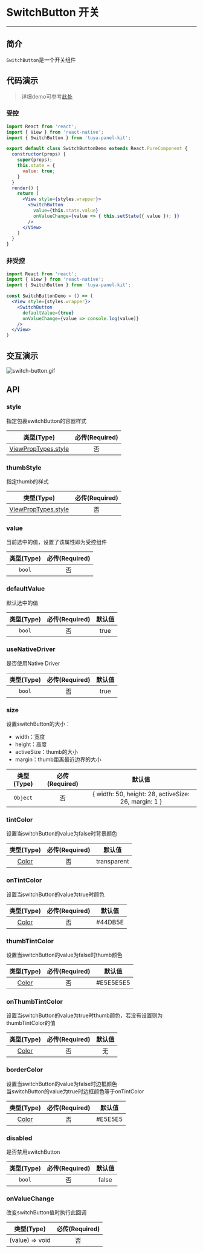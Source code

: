 # SwitchButton 开关

---


<a name="a4d3b02a"></a>
## 简介

`SwitchButton`是一个开关组件

<a name="da441097"></a>
## 代码演示

> 详细demo可参考[此处](https://github.com/TuyaInc/tuya-panel-kit/tree/develop_2.0/example/src/scenes)

<a name="dcabaf73"></a>
### 受控

```jsx
import React from 'react';
import { View } from 'react-native';
import { SwitchButton } from 'tuya-panel-kit';

export default class SwitchButtonDemo extends React.PureComponent {
  constructor(props) {
    super(props);
    this.state = {
      value: true;
    }
  }
  render() {
    return (
      <View style={styles.wrapper}>
        <SwitchButton 
          value={this.state.value}
          onValueChange={value => { this.setState({ value }); }}
        />
      </View>
    )
  }
}
```

<a name="a7ac592d"></a>
### 非受控

```jsx
import React from 'react';
import { View } from 'react-native';
import { SwitchButton } from 'tuya-panel-kit';

const SwitchButtonDemo = () => (
  <View style={styles.wrapper}>
    <SwitchButton 
      defaultValue={true} 
      onValueChange={value => console.log(value)} 
    />
  </View>
) 
```

## 交互演示

![switch-button.gif](https://airtake-public-data.oss-cn-hangzhou.aliyuncs.com/fe-static/tuya-docs/7b862700-58c6-4fc6-be74-e562713aa7b5.gif)

<a name="API"></a>
## API

<a name="style"></a>
### style

指定包裹switchButton的容器样式


| 类型(Type) | 必传(Required) |
| :---: | :---: |
| [ViewPropTypes.style](https://facebook.github.io/react-native/docs/style) | 否 |


<a name="thumbStyle"></a>
### thumbStyle

指定thumb的样式


| 类型(Type) | 必传(Required) |
| :---: | :---: |
| [ViewPropTypes.style](https://facebook.github.io/react-native/docs/style) | 否 |



<a name="value"></a>
### value

当前选中的值，设置了该属性即为受控组件


| 类型(Type) | 必传(Required) |
| :---: | :---: |
| `bool` | 否 |



<a name="defaultValue"></a>
### defaultValue

默认选中的值


| 类型(Type) | 必传(Required) | 默认值 |
| :---: | :---: | :---: |
| `bool` | 否 | true |


<a name="useNativeDriver"></a>
### useNativeDriver

是否使用Native Driver

| 类型(Type) | 必传(Required) | 默认值 |
| :---: | :---: | :---: |
| `bool` | 否 | true |


<a name="size"></a>
### size

设置switchButton的大小：

- width：宽度
- height：高度
- activeSize：thumb的大小
- margin：thumb距离最近边界的大小

| 类型(Type) | 必传(Required) | 默认值 |
| :---: | :---: | :---: |
| `Object` | 否 | { width: 50, height: 28, activeSize: 26, margin: 1 } |



<a name="tintColor"></a>
### tintColor

设置当switchButton的value为false时背景颜色


| 类型(Type) | 必传(Required) | 默认值 |
| :---: | :---: | :---: |
| [Color](https://facebook.github.io/react-native/docs/colors#docsNav) | 否 | transparent |



<a name="onTintColor"></a>
### onTintColor

设置当switchButton的value为true时颜色


| 类型(Type) | 必传(Required) | 默认值 |
| :---: | :---: | :---: |
| [Color](https://facebook.github.io/react-native/docs/colors#docsNav) | 否 | #44DB5E |



<a name="thumbTintColor"></a>
### thumbTintColor

设置当switchButton的value为false时thumb颜色


| 类型(Type) | 必传(Required) | 默认值 |
| :---: | :---: | :---: |
| [Color](https://facebook.github.io/react-native/docs/colors#docsNav) | 否 | #E5E5E5E5 |



<a name="onThumbTintColor"></a>
### onThumbTintColor

设置当switchButton的value为true时thumb颜色，若没有设置则为thumbTintColor的值


| 类型(Type) | 必传(Required) | 默认值 |
| :---: | :---: | :---: |
| [Color](https://facebook.github.io/react-native/docs/colors#docsNav) | 否 | 无 |



<a name="borderColor"></a>
### borderColor

设置当switchButton的value为false时边框颜色<br />当switchButton的value为true时边框颜色等于onTintColor


| 类型(Type) | 必传(Required) | 默认值 |
| :---: | :---: | :---: |
| [Color](https://facebook.github.io/react-native/docs/colors#docsNav) | 否 | #E5E5E5 |



<a name="disabled"></a>
### disabled

是否禁用switchButton


| 类型(Type) | 必传(Required) | 默认值 |
| :---: | :---: | :---: |
| `bool` | 否 | false |



<a name="onValueChange"></a>
### onValueChange

改变switchButton值时执行此回调

| 类型(Type) | 必传(Required) |
| :---: | :---: |
| (value) => void | 否 |




